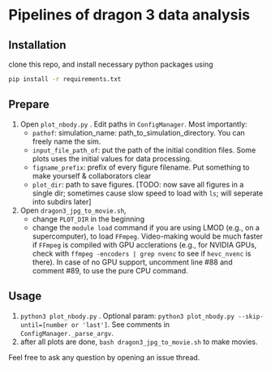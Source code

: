 # Pipelines of dragon 3 data analysis

## Installation

clone this repo, and install necessary python packages using

```sh
pip install -r requirements.txt
```

## Prepare

1. Open `plot_nbody.py` . Edit paths in `ConfigManager`. Most importantly:
   - `pathof`: simulation_name: path_to_simulation_directory. You can freely name the sim.
   - `input_file_path_of`: put the path of the initial condition files. Some plots uses the initial values for data processing.
   - `figname_prefix`: prefix of every figure filename. Put something to make yourself & collaborators clear
   - `plot_dir`: path to save figures. [TODO: now save all figures in a single dir; sometimes cause slow speed to load with `ls`; will seperate into subdirs later]
2. Open `dragon3_jpg_to_movie.sh`,
   - change `PLOT_DIR` in the beginning
   - change the `module load` command if you are using LMOD (e.g., on a supercomputer), to load `FFmpeg`. Video-making would be much faster if `FFmpeg` is compiled with GPU acclerations (e.g., for NVIDIA GPUs, check with `ffmpeg -encoders | grep nvenc` to see if `hevc_nvenc` is there). In case of no GPU support, uncomment line #88 and comment #89, to use the pure CPU command.

## Usage
1. `python3 plot_nbody.py` . Optional param: `python3 plot_nbody.py --skip-until=[number or 'last']`. See comments in `ConfigManager._parse_argv`.
2. after all plots are done, `bash dragon3_jpg_to_movie.sh` to make movies. 

Feel free to ask any question by opening an issue thread. 